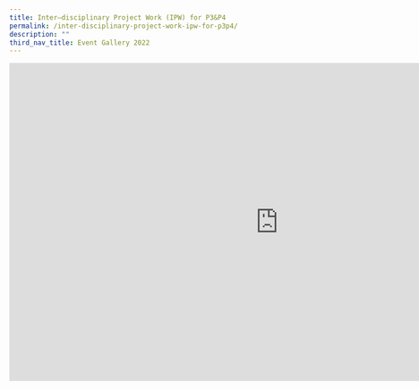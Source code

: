 ```yaml
---
title: Inter–disciplinary Project Work (IPW) for P3&P4
permalink: /inter-disciplinary-project-work-ipw-for-p3p4/
description: ""
third_nav_title: Event Gallery 2022
---
```

<iframe src="https://docs.google.com/presentation/d/e/2PACX-1vSHjpY6tgiC8Is3vBP9J2DlrrGWPhoEBiW7kb7mLkgVQ3SqpPuJngpWzdeSEeTf-ei4J9ewodOvv6k3/embed?start=false&loop=false&delayms=10000" frameborder="0" width="960" height="569" allowfullscreen="true"></iframe>